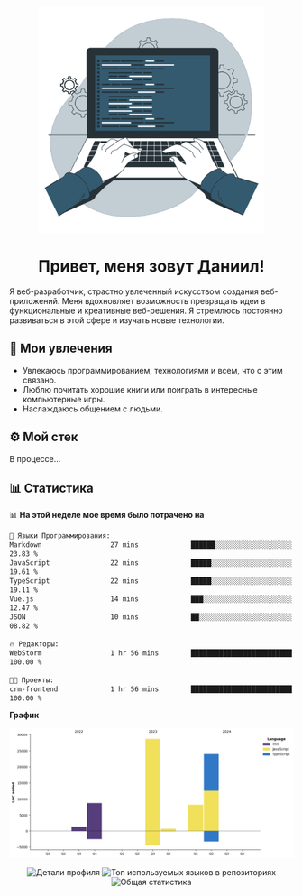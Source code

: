 <div align="center">
  <img width="400" src="assets/main_pic.webp" alt="">
  <h1>Привет, меня зовут Даниил!</h1>
</div>

Я веб-разработчик, страстно увлеченный искусством создания веб-приложений. Меня вдохновляет возможность превращать идеи в функциональные и креативные веб-решения. Я стремлюсь постоянно развиваться в этой сфере и изучать новые технологии.

## :game_die: Мои увлечения

* Увлекаюсь программированием, технологиями и всем, что с этим связано.
* Люблю почитать хорошие книги или поиграть в интересные компьютерные игры.
* Наслаждаюсь общением с людьми.

## :gear: Мой стек

В процессе...

## :bar_chart: Статистика

<!--START_SECTION:waka-->
📊 **На этой неделе мое время было потрачено на** 

```text
💬 Языки Программирования: 
Markdown                 27 mins             ██████░░░░░░░░░░░░░░░░░░░   23.83 % 
JavaScript               22 mins             █████░░░░░░░░░░░░░░░░░░░░   19.61 % 
TypeScript               22 mins             █████░░░░░░░░░░░░░░░░░░░░   19.11 % 
Vue.js                   14 mins             ███░░░░░░░░░░░░░░░░░░░░░░   12.47 % 
JSON                     10 mins             ██░░░░░░░░░░░░░░░░░░░░░░░   08.82 % 

🔥 Редакторы: 
WebStorm                 1 hr 56 mins        █████████████████████████   100.00 % 

🐱‍💻 Проекты: 
crm-frontend             1 hr 56 mins        █████████████████████████   100.00 % 
```

**График**

![Lines of Code chart](https://raw.githubusercontent.com/daniilgrigorev01/daniilgrigorev01/main/assets/bar_graph.png)


<!--END_SECTION:waka-->

<div align="center">
  <img src="http://github-profile-summary-cards.vercel.app/api/cards/profile-details?username=daniilgrigorev01&theme=github" alt="Детали профиля">
  <img src="http://github-profile-summary-cards.vercel.app/api/cards/repos-per-language?username=daniilgrigorev01&theme=github" alt="Топ используемых языков в репозиториях">
  <img src="http://github-profile-summary-cards.vercel.app/api/cards/stats?username=daniilgrigorev01&theme=github" alt="Общая статистика">
</div>
